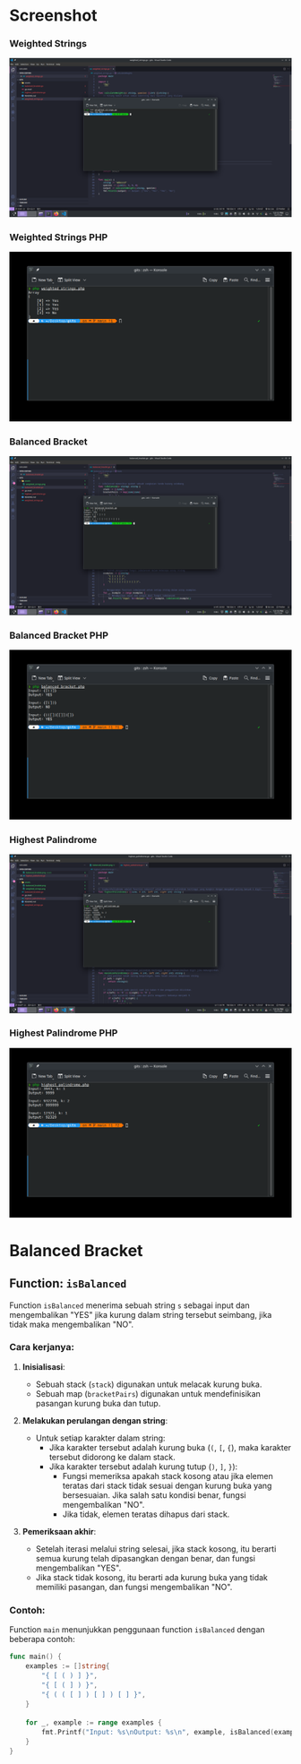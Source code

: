 # Screenshot

### Weighted Strings
![screenshot](assets/weighted_strings.png)

### Weighted Strings PHP
![screenshot](assets/weighted_strings_php.png)

### Balanced Bracket
![screenshot](assets/balanced_bracket.png)

### Balanced Bracket PHP
![screenshot](assets/balanced_bracket_php.png)

### Highest Palindrome
![screenshot](assets/highest_palindrome.png)

### Highest Palindrome PHP
![screenshot](assets/highest_palindrome_php.png)

# Balanced Bracket

## Function: `isBalanced`

Function `isBalanced` menerima sebuah string `s` sebagai input dan mengembalikan "YES" jika kurung dalam string tersebut seimbang, jika tidak maka mengembalikan "NO".


### Cara kerjanya:

1. **Inisialisasi**:
   - Sebuah stack (`stack`) digunakan untuk melacak kurung buka.
   - Sebuah map (`bracketPairs`) digunakan untuk mendefinisikan pasangan kurung buka dan tutup.

2. **Melakukan perulangan dengan string**:
   - Untuk setiap karakter dalam string:
     - Jika karakter tersebut adalah kurung buka (`(`, `[`, `{`), maka karakter tersebut didorong ke dalam stack.
     - Jika karakter tersebut adalah kurung tutup (`)`, `]`, `}`):
       - Fungsi memeriksa apakah stack kosong atau jika elemen teratas dari stack tidak sesuai dengan kurung buka yang bersesuaian. Jika salah satu kondisi benar, fungsi mengembalikan "NO".
       - Jika tidak, elemen teratas dihapus dari stack.

3. **Pemeriksaan akhir**:
   - Setelah iterasi melalui string selesai, jika stack kosong, itu berarti semua kurung telah dipasangkan dengan benar, dan fungsi mengembalikan "YES".
   - Jika stack tidak kosong, itu berarti ada kurung buka yang tidak memiliki pasangan, dan fungsi mengembalikan "NO".

### Contoh:

Function `main` menunjukkan penggunaan function `isBalanced` dengan beberapa contoh:

```go
func main() {
    examples := []string{
        "{ [ ( ) ] }",
        "{ [ ( ] ) }",
        "{ ( ( [ ] ) [ ] ) [ ] }",
    }

    for _, example := range examples {
        fmt.Printf("Input: %s\nOutput: %s\n", example, isBalanced(example))
    }
}